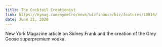 ```yaml
---
title: The Cocktail Creationist
link: https://nymag.com/nymetro/news/bizfinance/biz/features/10816/
date: June 21, 2020
---
```


New York Magazine article on Sidney Frank and the creation of the Grey Goose superpremium vodka.
